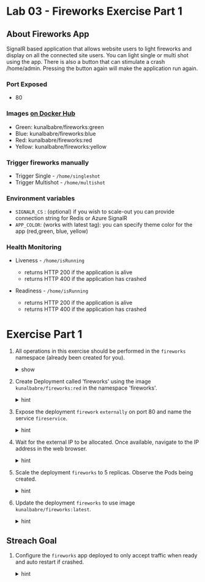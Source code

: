 # Lab 03 - Fireworks Exercise Part 1

## About Fireworks App

SignalR based application that allows website users to light fireworks and display on all the connected site users. You can light single or multi shot using the app. There is also a button that can stimulate a crash /home/admin. Pressing the button again will make the application run again.

### Port Exposed
* 80

### Images [on Docker Hub](https://cloud.docker.com/u/kunalbabre/repository/docker/kunalbabre/fireworks)

* Green: kunalbabre/fireworks:green
* Blue: kunalbabre/fireworks:blue
* Red: kunalbabre/fireworks:red
* Yellow: kunalbabre/fireworks:yellow

### Trigger fireworks manually

* Trigger Single - ```/home/singleshot```
* Trigger Multishot - ```/home/multishot```


### Environment  variables 
* ```SIGNALR_CS```  : (optional) if you wish to scale-out you can provide connection string for Redis or Azure SignalR
* ```APP_COLOR```:  (works with latest tag): you can specify theme color for the app (red,green, blue, yellow)

### Health Monitoring

* Liveness - ```/home/isRunning```
    * returns HTTP 200 if the application is alive
    * returns HTTP 400 if the application has crashed

* Readiness  - ```/home/isRunning```
    * returns HTTP 200 if the application is alive
    * returns HTTP 400 if the application has crashed

# Exercise Part 1

1. All operations in this exercise should be performed in the ```fireworks``` namespace (already been created for you). 

    <details><summary>show</summary>
    <p>

    ```bash
    kubectl config set-context $(kubectl config current-context) --namespace=fireworks
    ```
    </p>
    </details>

1. Create Deployment called 'fireworks' using the image ```kunalbabre/fireworks:red``` in the namespace 'fireworks'.

    <details><summary>hint</summary>
    <p>

    ```bash
    # You can use create deployment command
    kubectl create deployment <name> --image <image name>
    ```

    </p>
    </details>

1. Expose the deployment ```firework``` ```externally``` on port 80 and name the service ```fireservice```.

    <details><summary>hint</summary>
    <p>

    ```bash
    # You can use expose deployment command
    kubectl expose deployment <Deployment Name> --name <Service Name> --port=80 --type <Service Type> 
    ```

    </p>
    </details>

1. Wait for the external IP to be allocated. Once available, navigate to the IP address in the web browser.

   <details><summary>hint</summary>
    <p>

    ```bash
    kubectl get svc -w
    ```

    </p>
    </details>

1. Scale the deployment ```fireworks``` to 5 replicas. Observe the Pods being created.

   <details><summary>hint</summary>
    <p>

    ```bash
    # There are few ways you can scale deployment in exam

    # 1. Using edit command to update replica count
    kubectl edit deployment <deployment name>

    # 2.Using Scale command
    kubectl scale deployment <deployment name> --replicas=5

    # Finally you can watch pods being created using -w
    kubectl get po -w
    ```

    </p>
    </details>

1. Update the deployment ```fireworks``` to use image ```kunalbabre/fireworks:latest```.

   <details><summary>hint</summary>
    <p>

    ```bash
    # There are couple of ways to update deployment image

    # 1. Using edit command to update container image
    kubectl edit deployment <deployment name>

    # 2.Using set iamge command
    kubectl set image deploy <deployment name> fireworks=<New Image Name>
    ```

    </p>
    </details>

## Streach Goal

1. Configure the ```fireworks``` app deployed to only accept traffic when ready and auto restart if crashed.

   <details><summary>hint</summary>
    <p>
    
    look for http probes examples
    [Kubernetes docs here ](https://kubernetes.io/docs/tasks/configure-pod-container/configure-liveness-readiness-probe)

    </p>
    </details>
